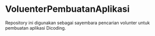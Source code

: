 # VoluenterPembuatanAplikasi
Repository ini digunakan sebagai sayembara pencarian volunter untuk pembuatan aplikasi Dicoding.
